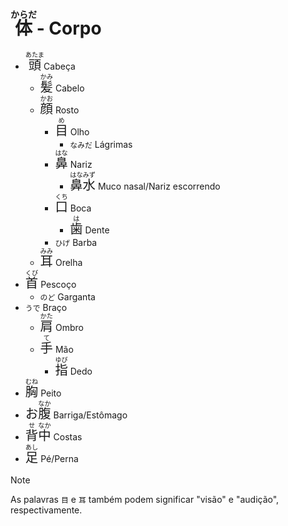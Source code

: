 # <ruby>体<rt>からだ</rt></ruby> - Corpo

-   <font size="5"><code><ruby>頭<rt>あたま</rt></ruby></code></font> Cabeça
    -   <font size="5"><code><ruby>髪<rt>かみ</rt></ruby></code></font> Cabelo
    -   <font size="5"><code><ruby>顔<rt>かお</rt></ruby></code></font> Rosto
        -   <font size="5"><code><ruby>目<rt>め</rt></ruby></code></font> Olho
            -   `なみだ` Lágrimas
        -   <font size="5"><code><ruby>鼻<rt>はな</rt></ruby></code></font> Nariz
            -   <font size="5"><code><ruby>鼻<rt>はな</rt>水<rt>みず</rt></ruby></code></font> Muco nasal/Nariz escorrendo
        -   <font size="5"><code><ruby>口<rt>くち</rt></ruby></code></font> Boca
            -   <font size="5"><code><ruby>歯<rt>は</rt></ruby></code></font> Dente
        -   `ひげ` Barba
    -   <font size="5"><code><ruby>耳<rt>みみ</rt></ruby></code></font> Orelha
-   <font size="5"><code><ruby>首<rt>くび</rt></ruby></code></font> Pescoço
    -   `のど` Garganta
-   `うで` Braço
    -   <font size="5"><code><ruby>肩<rt>かた</rt></ruby></code></font> Ombro
    -   <font size="5"><code><ruby>手<rt>て</rt></ruby></code></font> Mão
        -   <font size="5"><code><ruby>指<rt>ゆび</rt></ruby></code></font> Dedo
-   <font size="5"><code><ruby>胸<rt>むね</rt></ruby></code></font> Peito
-   <font size="5"><code>お<ruby>腹<rt>なか</rt></ruby></code></font> Barriga/Estômago
-   <font size="5"><code><ruby>背<rt>せ</rt>中<rt>なか</rt></ruby></code></font> Costas
-   <font size="5"><code><ruby>足<rt>あし</rt></ruby></code></font> Pé/Perna

> [!NOTE]
> As palavras `目` e `耳` também podem significar "visão" e "audição", respectivamente.
